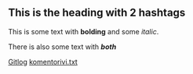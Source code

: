 ## This is the heading with 2 hashtags

This is some text with **bolding** and some *italic*.

There is also some text with ***both***

[Gitlog](https://github.com/hamaro777/ot-harjoitusty-/blob/master/laskarit/viikko1/gitlog.txt)
[komentorivi.txt](https://github.com/hamaro777/ot-harjoitusty-/blob/master/laskarit/viikko1/komentorivi.txt)
